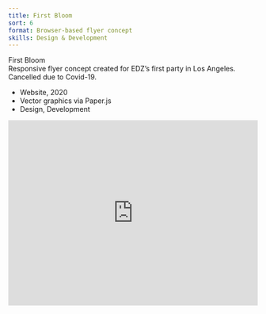 ```yaml
---
title: First Bloom
sort: 6
format: Browser-based flyer concept 
skills: Design & Development
---
```

<div class="project-info">
<span class="name">First Bloom</span>
<div>
Responsive flyer concept created for EDZ’s first party in Los Angeles. Cancelled due to Covid-19.
</div>

- Website, 2020
- Vector graphics via Paper.js
- Design, Development

</div>

<!-- <dynamic-video filename="FIRST BLOOM.mp4" class="image-100w"></dynamic-video> -->
<div class="image-100w" style="padding:74.24% 0 0 0;position:relative;"><iframe src="https://player.vimeo.com/video/449533870?background=1&autoplay=1&loop=1&title=0&byline=0&portrait=0" style="position:absolute;top:0;left:0;width:100%;height:100%;" frameborder="0" allow="autoplay; fullscreen" allowfullscreen></iframe></div><script src="https://player.vimeo.com/api/player.js"></script>

